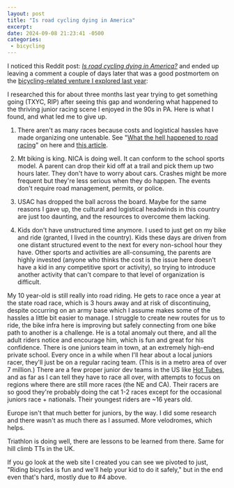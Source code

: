 ```yaml
---
layout: post
title: "Is road cycling dying in America"
excerpt: 
date: 2024-09-08 21:23:41 -0500
categories: 
 - bicycling
---
```


I noticed this Reddit post: _[Is road cycling dying in America?](https://www.reddit.com/r/cycling/comments/1f6lc85/is_road_cycling_dying_in_america/)_ and ended up leaving a comment a couple of days later that was a good postmortem on the [bicycling-related venture I explored last year](https://www.daniel.industries/2024/01/06/2023-in-review/#txyc):

I researched this for about three months last year trying to get something going (TXYC, RIP) after seeing this gap and wondering what happened to the thriving junior racing scene I enjoyed in the 90s in PA. Here is what I found, and what led me to give up.

1. There aren't as many races because costs and logistical hassles have made organizing one untenable. See "[What the hell happened to road racing](https://www.reddit.com/r/Velo/comments/udbejk/what_the_hell_happened_to_bicycle_road_racing_in/)" on here and [this article](https://peterabraham.medium.com/what-happened-to-bike-racing-in-the-us-e849cf6a517d).

1. Mt biking is king. NICA is doing well. It can conform to the school sports model. A parent can drop their kid off at a trail and pick them up two hours later. They don't have to worry about cars. Crashes might be more frequent but they're less serious when they do happen. The events don't require road management, permits, or police.

1. USAC has dropped the ball across the board. Maybe for the same reasons I gave up, the cultural and logistical headwinds in this country are just too daunting, and the resources to overcome them lacking.

1. Kids don't have unstructured time anymore. I used to just get on my bike and ride (granted, I lived in the country). Kids these days are driven from one distant structured event to the next for every non-school hour they have. Other sports and activities are all-consuming, the parents are highly invested (anyone who thinks the cost is the issue here doesn't have a kid in any competitive sport or activity), so trying to introduce another activity that can't compare to that level of organization is difficult.

My 10 year-old is still really into road riding. He gets to race once a year at the state road race, which is 3 hours away and at risk of discontinuing, despite occurring on an army base which I assume makes some of the hassles a little bit easier to manage. I struggle to create new routes for us to ride, the bike infra here is improving but safely connecting from one bike path to another is a challenge. He is a total anomaly out there, and all the adult riders notice and encourage him, which is fun and great for his confidence. There is one juniors team in town, at an extremely high-end private school. Every once in a while when I'll hear about a local juniors racer, they'll just be on a regular racing team. (This is in a metro area of over 7 million.) There are a few proper junior dev teams in the US like [Hot Tubes](https://www.hottubescycling.com/), and as far as I can tell they have to race all over, with attempts to focus on regions where there are still more races (the NE and CA). Their racers are so good they're probably doing the cat 1-2 races except for the occasional juniors race + nationals. Their youngest riders are ~16 years old.

Europe isn't that much better for juniors, by the way. I did some research and there wasn't as much there as I assumed. More velodromes, which helps.

Triathlon is doing well, there are lessons to be learned from there. Same for hill climb TTs in the UK.

If you go look at the web site I created you can see we pivoted to just, "Riding bicycles is fun and we'll help your kid to do it safely," but in the end even that's hard, mostly due to #4 above.